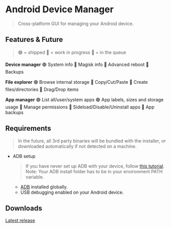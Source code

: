 # Android Device Manager

> Cross-platform GUI for managing your Android device.

## Features & Future

> 🟢    =	shipped
> 🧰    =	work in progress
>  📍     =	in the queue

**Device manager**
	🟢 System info
	 📍  Magisk info
	 📍  Advanced reboot
	 📍  Backups

**File explorer**
	🟢 Browse internal storage
	🧰 Copy/Cut/Paste
	🧰 Create files/directories
	 📍  Drag/Drop items

**App manager**
	🟢 List all/user/system apps
	🟢 App labels, sizes and storage usage
 	📍  Manage permissions
	 📍  Sideload/Disable/Uninstall apps
	 📍  App backups



## Requirements

> In the future, all 3rd party binaries will be bundled with the installer, or downloaded automatically if not detected on a machine.

* ADB setup

  > If you have never set up ADB with your device, follow [this tutorial](https://www.xda-developers.com/install-adb-windows-macos-linux/).
  > Note: Your ADB install folder has to be in your environment PATH variable.

  * [ADB](https://developer.android.com/studio/releases/platform-tools) installed globally.
  * USB debugging enabled on your Android device. 

## Downloads

[Latest release](https://github.com/Frioo/android-device-manager/releases/latest)